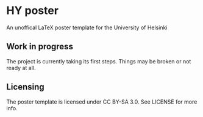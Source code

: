 HY poster
=========

An unoffical LaTeX poster template for the University of Helsinki

Work in progress
----------------

The project is currently taking its first steps. Things may be broken or not ready at all.

Licensing
---------

The poster template is licensed under CC BY-SA 3.0. See LICENSE for more info.
